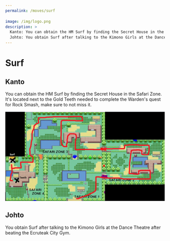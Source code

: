 ```yaml
---
permalink: /moves/surf

image: /img/logo.png
description: >
  Kanto: You can obtain the HM Surf by finding the Secret House in the Safari Zone. It's located next to the Gold Teeth needed to complete the Warden's quest for Rock Smash, make sure to not miss it.
  Johto: You obtain Surf after talking to the Kimono Girls at the Dance Theatre after beating the Ecruteak City Gym.
---
```


# Surf

## Kanto

You can obtain the HM Surf by finding the Secret House in the Safari Zone. It's located next to the Gold Teeth needed to complete the Warden's quest for Rock Smash, make sure to not miss it.

![surf](/img/maps/surf.png)

## Johto

You obtain Surf after talking to the Kimono Girls at the Dance Theatre after beating the Ecruteak City Gym.

